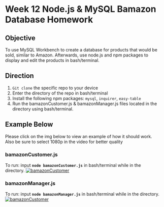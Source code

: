 # Week 12 Node.js & MySQL Bamazon Database Homework


## Objective
To use MySQL Workbench to create a database for products that would be sold, similar to Amazon. Afterwards, use node.js and npm packages to display and edit the products in bash/terminal.  

## Direction
1. `Git clone` the specific repo to your device
2. Enter the directory of the repo in bash/terminal
3. Install the following npm packages: `mysql`, `inquirer`, `easy-table`
4. Run the bamazonCustomer.js & bamazonManager.js files located in the directory using bash/terminal.

## Example Below

Please click on the img below to view an example of how it should work. Also be sure to select 1080p in the video for better quality

### **bamazonCustomer.js**
To run: input **`node bamazonCustomer.js`** in bash/terminal while in the directory.
[![bamazonCustomer](http://img.youtube.com/vi/9RSF1Rnx6s0/0.jpg)](https://www.youtube.com/watch?v=9RSF1Rnx6s0&feature=youtu.be)

### **bamazonManager.js**
To run: input **`node bamazonManager.js`** in bash/terminal while in the directory.
[![bamazonCustomer](http://img.youtube.com/vi/o_uS2x95GUE/0.jpg)](https://youtu.be/o_uS2x95GUE)
